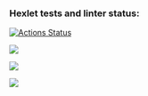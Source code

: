 ### Hexlet tests and linter status:

[![Actions Status](https://github.com/kirill-medved/frontend-project-lvl2/workflows/hexlet-check/badge.svg)](https://github.com/kirill-medved/frontend-project-lvl2/actions)

<img src="https://github.com/kirill-medved/frontend-project-lvl2/actions/workflows/basics.yml/badge.svg">

<a href="https://codeclimate.com/github/kirill-medved/frontend-project-lvl2/maintainability"><img src="https://api.codeclimate.com/v1/badges/95c6ac798a4a50c074da/maintainability" /></a>

<a href="https://codeclimate.com/github/kirill-medved/frontend-project-lvl2/test_coverage"><img src="https://api.codeclimate.com/v1/badges/95c6ac798a4a50c074da/test_coverage" /></a>
